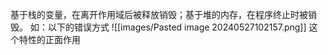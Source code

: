 基于栈的变量，在离开作用域后被释放销毁；基于堆的内存，在程序终止时被销毁。
如：以下的错误方式
![[images/Pasted image 20240527102157.png]]
 这个特性的正面作用
